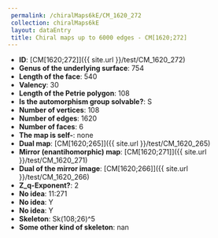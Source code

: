 ```yaml
--- 
 permalink: /chiralMaps6kE/CM_1620_272 
 collection: chiralMaps6kE
 layout: dataEntry
 title: Chiral maps up to 6000 edges - CM[1620;272]
---
```


- **ID**: [CM[1620;272]]({{ site.url }}/test/CM_1620_272)
- **Genus of the underlying surface**: 754
- **Length of the face**: 540
- **Valency**: 30
- **Length of the Petrie polygon**: 108
- **Is the automorphism group solvable?**: S
- **Number of vertices**: 108
- **Number of edges**: 1620
- **Number of faces**: 6
- **The map is self-**: none
- **Dual map**: [CM[1620;265]]({{ site.url }}/test/CM_1620_265)
- **Mirror (enantihomorphic) map**: [CM[1620;271]]({{ site.url }}/test/CM_1620_271)
- **Dual of the mirror image**: [CM[1620;266]]({{ site.url }}/test/CM_1620_266)
- **Z_q-Exponent?**: 2
- **No idea**:  11:271
- **No idea**: Y
- **No idea**: Y
- **Skeleton**: Sk(108;26)^5
- **Some other kind of skeleton**: nan
